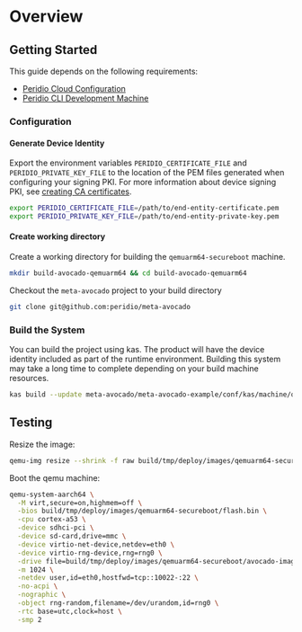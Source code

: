 # Overview

## Getting Started

This guide depends on the following requirements:

* [Peridio Cloud Configuration](/integration/linux/overview#peridio-cloud-requirements)
* [Peridio CLI Development Machine](/integration/linux/overview#development-machine-requirements)

### Configuration

#### Generate Device Identity

Export the environment variables `PERIDIO_CERTIFICATE_FILE` and `PERIDIO_PRIVATE_KEY_FILE` to the location of the PEM files generated when configuring your signing PKI. For more information about device signing PKI, see [creating CA certificates](/platform/guides/creating-x509-certificates-with-openssl).

```bash
export PERIDIO_CERTIFICATE_FILE=/path/to/end-entity-certificate.pem
export PERIDIO_PRIVATE_KEY_FILE=/path/to/end-entity-private-key.pem
```

#### Create working directory

Create a working directory for building the `qemuarm64-secureboot` machine.

```bash
mkdir build-avocado-qemuarm64 && cd build-avocado-qemuarm64
```

Checkout the `meta-avocado` project to your build directory

```bash
git clone git@github.com:peridio/meta-avocado
```

### Build the System

You can build the project using kas. The product will have the device identity included as part of the runtime environment. Building this system may take a long time to complete depending on your build machine resources.

```bash
kas build --update meta-avocado/meta-avocado-example/conf/kas/machine/qemuarm64-secureboot.yml
```

## Testing

Resize the image:

```bash
qemu-img resize --shrink -f raw build/tmp/deploy/images/qemuarm64-secureboot/avocado-image-base-qemuarm64-secureboot.img 512M
```

Boot the qemu machine:

```bash
qemu-system-aarch64 \
  -M virt,secure=on,highmem=off \
  -bios build/tmp/deploy/images/qemuarm64-secureboot/flash.bin \
  -cpu cortex-a53 \
  -device sdhci-pci \
  -device sd-card,drive=mmc \
  -device virtio-net-device,netdev=eth0 \
  -device virtio-rng-device,rng=rng0 \
  -drive file=build/tmp/deploy/images/qemuarm64-secureboot/avocado-image-base-qemuarm64-secureboot.img,if=none,format=raw,id=mmc \
  -m 1024 \
  -netdev user,id=eth0,hostfwd=tcp::10022-:22 \
  -no-acpi \
  -nographic \
  -object rng-random,filename=/dev/urandom,id=rng0 \
  -rtc base=utc,clock=host \
  -smp 2
```
